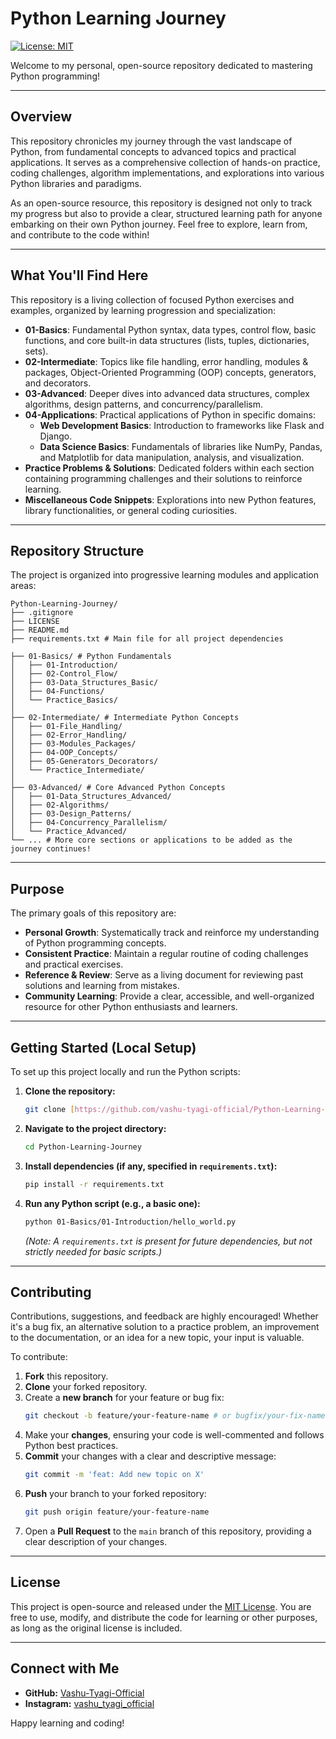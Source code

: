 # Python Learning Journey

[![License: MIT](https://img.shields.io/badge/License-MIT-yellow.svg)](LICENSE)

Welcome to my personal, open-source repository dedicated to mastering Python programming!

---

## Overview

This repository chronicles my journey through the vast landscape of Python, from fundamental concepts to advanced topics and practical applications. It serves as a comprehensive collection of hands-on practice, coding challenges, algorithm implementations, and explorations into various Python libraries and paradigms.

As an open-source resource, this repository is designed not only to track my progress but also to provide a clear, structured learning path for anyone embarking on their own Python journey. Feel free to explore, learn from, and contribute to the code within!

---

## What You'll Find Here

This repository is a living collection of focused Python exercises and examples, organized by learning progression and specialization:

- **01-Basics**: Fundamental Python syntax, data types, control flow, basic functions, and core built-in data structures (lists, tuples, dictionaries, sets).
- **02-Intermediate**: Topics like file handling, error handling, modules & packages, Object-Oriented Programming (OOP) concepts, generators, and decorators.
- **03-Advanced**: Deeper dives into advanced data structures, complex algorithms, design patterns, and concurrency/parallelism.
- **04-Applications**: Practical applications of Python in specific domains:
  - **Web Development Basics**: Introduction to frameworks like Flask and Django.
  - **Data Science Basics**: Fundamentals of libraries like NumPy, Pandas, and Matplotlib for data manipulation, analysis, and visualization.
- **Practice Problems & Solutions**: Dedicated folders within each section containing programming challenges and their solutions to reinforce learning.
- **Miscellaneous Code Snippets**: Explorations into new Python features, library functionalities, or general coding curiosities.

---

## Repository Structure

The project is organized into progressive learning modules and application areas:

```
Python-Learning-Journey/
├── .gitignore
├── LICENSE
├── README.md
├── requirements.txt # Main file for all project dependencies

├── 01-Basics/ # Python Fundamentals
│   ├── 01-Introduction/
│   ├── 02-Control_Flow/
│   ├── 03-Data_Structures_Basic/
│   ├── 04-Functions/
│   └── Practice_Basics/
│
├── 02-Intermediate/ # Intermediate Python Concepts
│   ├── 01-File_Handling/
│   ├── 02-Error_Handling/
│   ├── 03-Modules_Packages/
│   ├── 04-OOP_Concepts/
│   ├── 05-Generators_Decorators/
│   └── Practice_Intermediate/
│
├── 03-Advanced/ # Core Advanced Python Concepts
│   ├── 01-Data_Structures_Advanced/
│   ├── 02-Algorithms/
│   ├── 03-Design_Patterns/
│   ├── 04-Concurrency_Parallelism/
│   └── Practice_Advanced/
└── ... # More core sections or applications to be added as the journey continues!
```

---

## Purpose

The primary goals of this repository are:

- **Personal Growth**: Systematically track and reinforce my understanding of Python programming concepts.
- **Consistent Practice**: Maintain a regular routine of coding challenges and practical exercises.
- **Reference & Review**: Serve as a living document for reviewing past solutions and learning from mistakes.
- **Community Learning**: Provide a clear, accessible, and well-organized resource for other Python enthusiasts and learners.

---

## Getting Started (Local Setup)

To set up this project locally and run the Python scripts:

1.  **Clone the repository:**
    ```bash
    git clone [https://github.com/vashu-tyagi-official/Python-Learning-Journey.git](https://github.com/vashu-tyagi-official/Python-Learning-Journey.git)
    ```
2.  **Navigate to the project directory:**
    ```bash
    cd Python-Learning-Journey
    ```
3.  **Install dependencies (if any, specified in `requirements.txt`):**
    ```bash
    pip install -r requirements.txt
    ```
4.  **Run any Python script (e.g., a basic one):**
    ```bash
    python 01-Basics/01-Introduction/hello_world.py
    ```
    _(Note: A `requirements.txt` is present for future dependencies, but not strictly needed for basic scripts.)_

---

## Contributing

Contributions, suggestions, and feedback are highly encouraged! Whether it's a bug fix, an alternative solution to a practice problem, an improvement to the documentation, or an idea for a new topic, your input is valuable.

To contribute:

1.  **Fork** this repository.
2.  **Clone** your forked repository.
3.  Create a **new branch** for your feature or bug fix:
    ```bash
    git checkout -b feature/your-feature-name # or bugfix/your-fix-name
    ```
4.  Make your **changes**, ensuring your code is well-commented and follows Python best practices.
5.  **Commit** your changes with a clear and descriptive message:
    ```bash
    git commit -m 'feat: Add new topic on X'
    ```
6.  **Push** your branch to your forked repository:
    ```bash
    git push origin feature/your-feature-name
    ```
7.  Open a **Pull Request** to the `main` branch of this repository, providing a clear description of your changes.

---

## License

This project is open-source and released under the [MIT License](LICENSE). You are free to use, modify, and distribute the code for learning or other purposes, as long as the original license is included.

---

## Connect with Me

- **GitHub:** [Vashu-Tyagi-Official](https://github.com/vashu-tyagi-official)
- **Instagram:** [vashu_tyagi_official](https://www.instagram.com/vashu_tyagi_official/)

Happy learning and coding!
